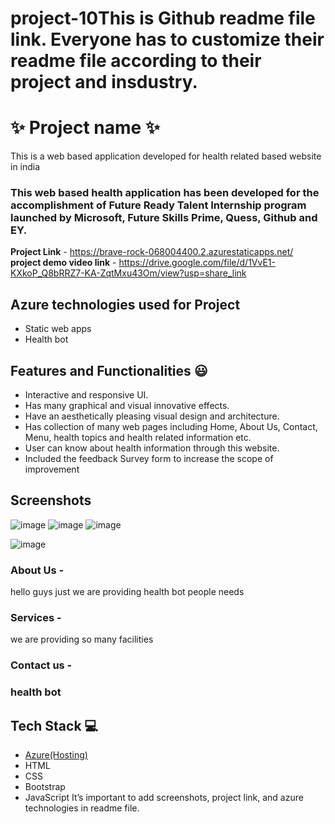 # project-10This is Github readme file link. Everyone has to customize their readme file according to their project and insdustry.

# ✨  Project name ✨

This is a web based application developed for health related based website in india

### This web based health application has been developed for the accomplishment of Future Ready Talent Internship program launched by Microsoft, Future Skills Prime, Quess, Github and EY.


**Project Link** -  https://brave-rock-068004400.2.azurestaticapps.net/
**project demo video link** - https://drive.google.com/file/d/1VvE1-KXkoP_Q8bRRZ7-KA-ZqtMxu43Om/view?usp=share_link

## Azure technologies used for Project

- Static web apps
- Health bot

## Features and Functionalities 😃

- Interactive and responsive UI.
- Has many graphical and visual innovative effects.
- Have an aesthetically pleasing visual design and architecture.
- Has collection of many web pages including Home, About Us, Contact, Menu, health topics and health related information etc.
- User can know about health information through this website.
- Included the feedback Survey form to increase the scope of improvement 

## Screenshots
  ![image](https://user-images.githubusercontent.com/118538654/203059011-1e9f4a82-2054-456f-bee1-6d50d635d2c4.png)
![image](https://user-images.githubusercontent.com/118538654/203059042-db3b19bb-2f54-4a6b-b4b0-ec1a46e44bae.png)
![image](https://user-images.githubusercontent.com/118538654/203059097-f3322da8-bea2-4e70-b6d4-684ff5e8843a.png)

![image](https://user-images.githubusercontent.com/118538654/203059064-6d2c9d5f-e26c-4c5a-956f-52ea671c1119.png)




   

### About Us -

   hello guys  just we are providing  health bot people needs

### Services -
 
 we are providing so many facilities 


### Contact us -



### health bot




## Tech Stack 💻

- [Azure(Hosting)](https://azure.microsoft.com/en-in/features/azure-portal/)
- HTML
- CSS
- Bootstrap
- JavaScript
It’s important to add screenshots, project link, and azure technologies in readme file.
